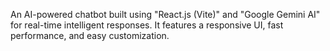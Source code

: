 An AI-powered chatbot built using "React.js (Vite)" and "Google Gemini AI" for real-time intelligent responses. It features a responsive UI, fast performance, and easy customization.